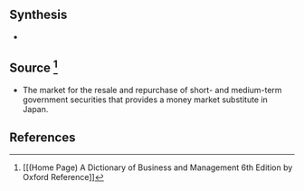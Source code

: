 ## Synthesis
- 
## Source [^1]
- The market for the resale and repurchase of short- and medium-term government securities that provides a money market substitute in Japan.
## References

[^1]: [[(Home Page) A Dictionary of Business and Management 6th Edition by Oxford Reference]]
